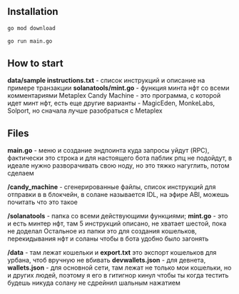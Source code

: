 ## Installation

```sh
go mod download
```

```sh
go run main.go
```

## How to start
**data/sample instructions.txt** - список инструкций и описание на примере транзакции
**solanatools/mint.go** - функция минта нфт со всеми комментариями
Metaplex Candy Machine - это программа, с которой идет минт нфт, есть еще другие варианты - MagicEden, MonkeLabs, Solport, но сначала лучше разобраться с Metaplex

## Files

**main.go** - меню и создание эндпоинта куда запросы уйдут (RPC), фактически это строка и для настоящего бота паблик рпц не подойдут, в идеале нужно разворачивать свою ноду, но это тяжко нагуглить, потом сделаем

**/candy_machine** - сгенерированные файлы, список инструкций для отправки в в блокчейн, в солане называется IDL, на эфире ABI, можешь почитать что это такое

**/solanatools** - папка со всеми действующими функциями; **mint.go** - это и есть минтер нфт, там 5 инструкций описано, не хватает шестой, пока не доделал
Остальное из папки это для создания кошельков, перекидывания нфт и соланы чтобы в бота удобно было загонять

**/data** - там лежат кошельки и **export.txt** это экспорт кошельков для урбана, чтоб вручную не вбивать
**devwallets.json** - для девнета, **wallets.json** - для основной сети, там лежат не только мои кошельки, но и других людей, поэтому я его в гитигнор кинул чтобы ты когда тестить будешь никуда солану не сдрейнил шальным нажатием


